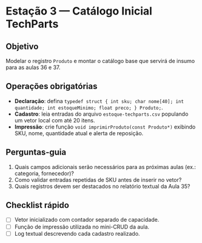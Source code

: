 # Estação 3 — Catálogo Inicial TechParts

## Objetivo
Modelar o registro `Produto` e montar o catálogo base que servirá de insumo para as aulas 36 e 37.

## Operações obrigatórias
- **Declaração**: defina `typedef struct { int sku; char nome[40]; int quantidade; int estoqueMinimo; float preco; } Produto;`.
- **Cadastro**: leia entradas do arquivo `estoque-techparts.csv` populando um vetor local com até 20 itens.
- **Impressão**: crie função `void imprimirProduto(const Produto*)` exibindo SKU, nome, quantidade atual e alerta de reposição.

## Perguntas-guia
1. Quais campos adicionais serão necessários para as próximas aulas (ex.: categoria, fornecedor)?
2. Como validar entradas repetidas de SKU antes de inserir no vetor?
3. Quais registros devem ser destacados no relatório textual da Aula 35?

## Checklist rápido
- [ ] Vetor inicializado com contador separado de capacidade.
- [ ] Função de impressão utilizada no mini-CRUD da aula.
- [ ] Log textual descrevendo cada cadastro realizado.
